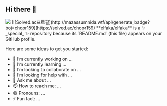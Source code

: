 ## Hi there 👋

<img src="http://mazandi.herokuapp.com/api?handle=chopr159&theme=dark"/>
[![Solved.ac프로필](http://mazassumnida.wtf/api/generate_badge?boj=chopr159](https://solved.ac/chopr159)
**elfaka/elfaka** is a ✨ _special_ ✨ repository because its `README.md` (this file) appears on your GitHub profile.

Here are some ideas to get you started:

- 🔭 I’m currently working on ...
- 🌱 I’m currently learning ...
- 👯 I’m looking to collaborate on ...
- 🤔 I’m looking for help with ...
- 💬 Ask me about ...
- 📫 How to reach me: ...
- 😄 Pronouns: ...
- ⚡ Fun fact: ...
